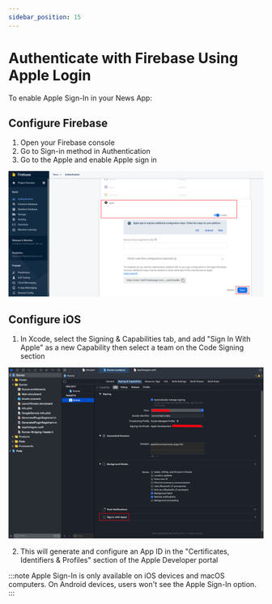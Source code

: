 ```yaml
---
sidebar_position: 15
---
```


# Authenticate with Firebase Using Apple Login

To enable Apple Sign-In in your News App:

## Configure Firebase

1. Open your Firebase console
2. Go to Sign-in method in Authentication
3. Go to the Apple and enable Apple sign in

![Apple Authentication](/images/app/apple1.png)

## Configure iOS

1. In Xcode, select the Signing & Capabilities tab, and add "Sign In With Apple" as a new Capability then select a team on the Code Signing section

![Apple Capability](/images/app/apple2.png)

2. This will generate and configure an App ID in the "Certificates, Identifiers & Profiles" section of the Apple Developer portal

:::note
Apple Sign-In is only available on iOS devices and macOS computers. On Android devices, users won't see the Apple Sign-In option.
:::
